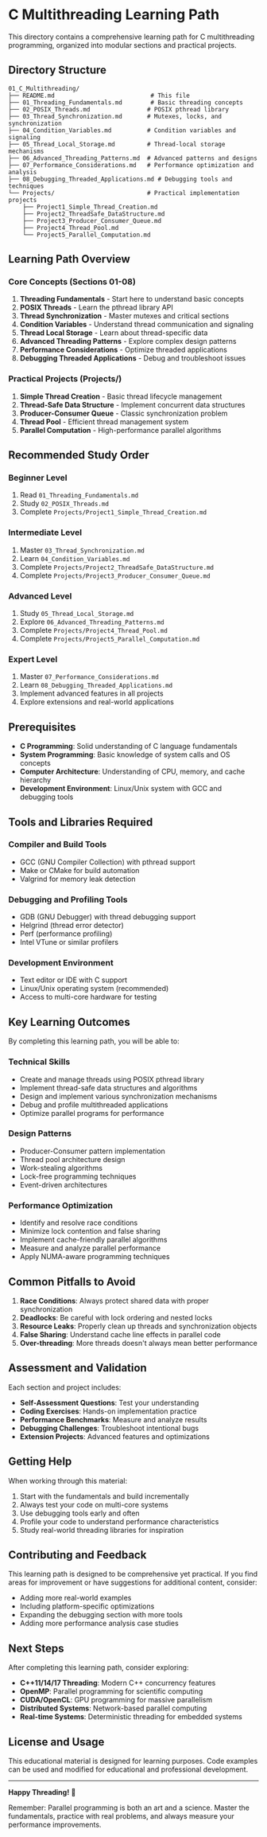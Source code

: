 # C Multithreading Learning Path

This directory contains a comprehensive learning path for C multithreading programming, organized into modular sections and practical projects.

## Directory Structure

```
01_C_Multithreading/
├── README.md                           # This file
├── 01_Threading_Fundamentals.md        # Basic threading concepts
├── 02_POSIX_Threads.md                # POSIX pthread library
├── 03_Thread_Synchronization.md       # Mutexes, locks, and synchronization
├── 04_Condition_Variables.md          # Condition variables and signaling
├── 05_Thread_Local_Storage.md         # Thread-local storage mechanisms
├── 06_Advanced_Threading_Patterns.md  # Advanced patterns and designs
├── 07_Performance_Considerations.md   # Performance optimization and analysis
├── 08_Debugging_Threaded_Applications.md # Debugging tools and techniques
└── Projects/                          # Practical implementation projects
    ├── Project1_Simple_Thread_Creation.md
    ├── Project2_ThreadSafe_DataStructure.md
    ├── Project3_Producer_Consumer_Queue.md
    ├── Project4_Thread_Pool.md
    └── Project5_Parallel_Computation.md
```

## Learning Path Overview

### Core Concepts (Sections 01-08)

1. **Threading Fundamentals** - Start here to understand basic concepts
2. **POSIX Threads** - Learn the pthread library API
3. **Thread Synchronization** - Master mutexes and critical sections
4. **Condition Variables** - Understand thread communication and signaling
5. **Thread Local Storage** - Learn about thread-specific data
6. **Advanced Threading Patterns** - Explore complex design patterns
7. **Performance Considerations** - Optimize threaded applications
8. **Debugging Threaded Applications** - Debug and troubleshoot issues

### Practical Projects (Projects/)

1. **Simple Thread Creation** - Basic thread lifecycle management
2. **Thread-Safe Data Structure** - Implement concurrent data structures
3. **Producer-Consumer Queue** - Classic synchronization problem
4. **Thread Pool** - Efficient thread management system
5. **Parallel Computation** - High-performance parallel algorithms

## Recommended Study Order

### Beginner Level
1. Read `01_Threading_Fundamentals.md`
2. Study `02_POSIX_Threads.md`
3. Complete `Projects/Project1_Simple_Thread_Creation.md`

### Intermediate Level
1. Master `03_Thread_Synchronization.md`
2. Learn `04_Condition_Variables.md`
3. Complete `Projects/Project2_ThreadSafe_DataStructure.md`
4. Complete `Projects/Project3_Producer_Consumer_Queue.md`

### Advanced Level
1. Study `05_Thread_Local_Storage.md`
2. Explore `06_Advanced_Threading_Patterns.md`
3. Complete `Projects/Project4_Thread_Pool.md`
4. Complete `Projects/Project5_Parallel_Computation.md`

### Expert Level
1. Master `07_Performance_Considerations.md`
2. Learn `08_Debugging_Threaded_Applications.md`
3. Implement advanced features in all projects
4. Explore extensions and real-world applications

## Prerequisites

- **C Programming**: Solid understanding of C language fundamentals
- **System Programming**: Basic knowledge of system calls and OS concepts
- **Computer Architecture**: Understanding of CPU, memory, and cache hierarchy
- **Development Environment**: Linux/Unix system with GCC and debugging tools

## Tools and Libraries Required

### Compiler and Build Tools
- GCC (GNU Compiler Collection) with pthread support
- Make or CMake for build automation
- Valgrind for memory leak detection

### Debugging and Profiling Tools
- GDB (GNU Debugger) with thread debugging support
- Helgrind (thread error detector)
- Perf (performance profiling)
- Intel VTune or similar profilers

### Development Environment
- Text editor or IDE with C support
- Linux/Unix operating system (recommended)
- Access to multi-core hardware for testing

## Key Learning Outcomes

By completing this learning path, you will be able to:

### Technical Skills
- Create and manage threads using POSIX pthread library
- Implement thread-safe data structures and algorithms
- Design and implement various synchronization mechanisms
- Debug and profile multithreaded applications
- Optimize parallel programs for performance

### Design Patterns
- Producer-Consumer pattern implementation
- Thread pool architecture design
- Work-stealing algorithms
- Lock-free programming techniques
- Event-driven architectures

### Performance Optimization
- Identify and resolve race conditions
- Minimize lock contention and false sharing
- Implement cache-friendly parallel algorithms
- Measure and analyze parallel performance
- Apply NUMA-aware programming techniques

## Common Pitfalls to Avoid

1. **Race Conditions**: Always protect shared data with proper synchronization
2. **Deadlocks**: Be careful with lock ordering and nested locks
3. **Resource Leaks**: Properly clean up threads and synchronization objects
4. **False Sharing**: Understand cache line effects in parallel code
5. **Over-threading**: More threads doesn't always mean better performance

## Assessment and Validation

Each section and project includes:
- **Self-Assessment Questions**: Test your understanding
- **Coding Exercises**: Hands-on implementation practice
- **Performance Benchmarks**: Measure and analyze results
- **Debugging Challenges**: Troubleshoot intentional bugs
- **Extension Projects**: Advanced features and optimizations

## Getting Help

When working through this material:
1. Start with the fundamentals and build incrementally
2. Always test your code on multi-core systems
3. Use debugging tools early and often
4. Profile your code to understand performance characteristics
5. Study real-world threading libraries for inspiration

## Contributing and Feedback

This learning path is designed to be comprehensive yet practical. If you find areas for improvement or have suggestions for additional content, consider:
- Adding more real-world examples
- Including platform-specific optimizations
- Expanding the debugging section with more tools
- Adding more performance analysis case studies

## Next Steps

After completing this learning path, consider exploring:
- **C++11/14/17 Threading**: Modern C++ concurrency features
- **OpenMP**: Parallel programming for scientific computing
- **CUDA/OpenCL**: GPU programming for massive parallelism
- **Distributed Systems**: Network-based parallel computing
- **Real-time Systems**: Deterministic threading for embedded systems

## License and Usage

This educational material is designed for learning purposes. Code examples can be used and modified for educational and professional development.

---

**Happy Threading!** 🧵

Remember: Parallel programming is both an art and a science. Master the fundamentals, practice with real problems, and always measure your performance improvements.
